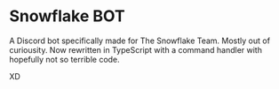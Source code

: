 # Snowflake BOT
A Discord bot specifically made for The Snowflake Team. Mostly out of curiousity.
Now rewritten in TypeScript with a command handler with hopefully not so terrible code.

XD
